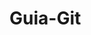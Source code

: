 # Guia-Git
  <h1 align="center">
    <a href="https://jan-krueger.net/git-cheat-sheet-take-two"
      <img src ="https://imgur.com/0laTYKg" alt= Git Cheat Sheet Thumbnail/>
    </a>
  </h1>
